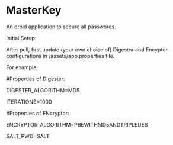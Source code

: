 # MasterKey
An droid application to secure all passwords.

Initial Setup:

After pull, first update (your own choice of) Digestor and Encyptor configurations in /assets/app.properties file.

For example,

#Properties of DIgester:

DIGESTER_ALGORITHM=MD5

ITERATIONS=1000


#Properties of ENcryptor:

ENCRYPTOR_ALGORITHM=PBEWITHMD5ANDTRIPLEDES

SALT_PWD=SALT
